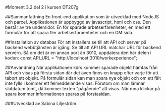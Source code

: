 #Moment 3.2 del 2 i kursen DT207g

##Sammanfattning
En front-end applikation som är utvecklad med NodeJS och parcel. Applikationen är uppbyggd av javascript, html och css. Den består av tre undersidor. En för sparade arbetserfarenheter, en med ett formulär för att spara fler arbetserfaraenheter och en OM sida. 

##Installation av databas
För att installera se till att API och server på backend webbtjänsten är igång. Se till att API URL matchar URL för backend servern. Så om det är en annan port än 3010, uppdatera den här delen i koden:
const API_URL = "http://localhost:3010/workexperience";


##Användning 
När applikationen körs kommer sparade objekt hämtas från API och visas på första sidan där det även finns en knapp efter varje för att tabort ett objekt. På formulär sidan kan man spara nya objekt och om ett fält inte fylls i kommer ett felmeddelande visas. Förutom om man lämnar slutdatum tomt, då kommer texten "pågående" att visas. När mna klickar på spara kommer informationen sparas på förstasidan. 

###Utvecklad av
Sabina Liljeström